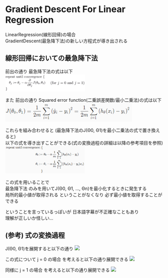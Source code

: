# Gradient Descent For Linear Regression
LinearRegression(線形回帰)の場合  
GradientDescent(最急降下法)の新しい方程式が導き出される  

## 線形回帰においての最急降下法
前出の通り 最急降下法の式は以下  
<img src="../../img/01_08_gradient_descent_algorithm.png" width=50%>  

また 前出の通り Squared error function(二乗誤差関数/最小二乗法)の式は以下  
<img src="../../img/01_05_cost_function_formula.png">  

これらを組み合わせると (最急降下法のJ(Θ0, Θ1)を最小二乗法の式で置き換えると)  
以下の式を導き出すことができる(式の変換過程の詳細は以降の参考項目を参照)  
<img src="../../img/01_10_gradient_descent_for_linear_regression_algorithm.png" width=50%>  

この式を用いることで  
最急降下法 のみを用いてJ(Θ0, Θ1, ..., Θn)を最小化するときに発生する  
局所的最小値が取得される ということがなくなり 必ず最小値を取得することができる  

ということを言っているっぽいが 日本語字幕が不正確なこともあり  
理解が正しいか怪しい...

## (参考) 式の変換過程
J(Θ0, Θ1)を展開すると以下の通り
<img src="https://latex.codecogs.com/gif.latex?\frac{\partial}{\partial\Theta_{j}}J(\Theta_{0},&space;\Theta_{1})&space;\\&space;=&space;\frac{\partial}{\partial\Theta_{j}}&space;\cdot&space;\frac{1}{2m}&space;\sum_{i=1}^{m}(h_{\Theta}(x^{(i)})&space;-&space;y^{(i)})^{2}&space;\\&space;=&space;\frac{\partial}{\partial\Theta_{j}}&space;\cdot&space;\frac{1}{2m}&space;\sum_{i=1}^{m}(\Theta_{0}&space;&plus;&space;\Theta_{1}x^{(i)}&space;-&space;y^{(i)})^{2}&space;\\&space;=&space;\frac{\partial}{\partial\Theta_{j}}&space;\cdot&space;\frac{1}{2m}&space;\sum_{i=1}^{m}(&space;\Theta_{0}^{2}&space;&plus;&space;\Theta_{1}^{2}x^{(i)^{2}}&space;&plus;&space;y^{(i)^{2}}&space;&plus;&space;2\Theta_{0}\Theta_{1}x^{(i)}&space;-&space;2\Theta_{1}x^{(i)}y^{(i)}&space;-&space;2y^{(i)}\Theta_{0}&space;)" width=50%>  

この式について j = 0 の場合 を考えると以下の通り展開できる
<img src="https://latex.codecogs.com/gif.latex?j%20%3D%200%20%3A%20%5Cfrac%7B%5Cpartial%7D%7B%5Cpartial%5CTheta_%7Bj%7D%7DJ%28%5CTheta_%7B0%7D%2C%20%5CTheta_%7B1%7D%29%20%5C%5C%20%3D%20%5Cfrac%7B%5Cpartial%7D%7B%5Cpartial%5CTheta_%7B0%7D%7D%20%5Ccdot%20%5Cfrac%7B1%7D%7B2m%7D%20%5Csum_%7Bi%3D1%7D%5E%7Bm%7D%28%20%5CTheta_%7B0%7D%5E%7B2%7D%20&plus;%20%5CTheta_%7B1%7D%5E%7B2%7Dx%5E%7B%28i%29%5E%7B2%7D%7D%20&plus;%20y%5E%7B%28i%29%5E%7B2%7D%7D%20&plus;%202%5CTheta_%7B0%7D%5CTheta_%7B1%7Dx%5E%7B%28i%29%7D%20-%202%5CTheta_%7B1%7Dx%5E%7B%28i%29%7Dy%5E%7B%28i%29%7D%20-%202y%5E%7B%28i%29%7D%5CTheta_%7B0%7D%20%29%20%5C%5C%20%3D%20%5Cfrac%7B1%7D%7B2m%7D%20%5Csum_%7Bi%3D1%7D%5E%7Bm%7D%28%202%5CTheta_%7B0%7D%20&plus;%202%5CTheta_%7B1%7Dx%5E%7B%28i%29%7D%20-%202y%5E%7B%28i%29%7D%20%29%20%5C%5C%20%3D%20%5Cfrac%7B1%7D%7Bm%7D%20%5Csum_%7Bi%3D1%7D%5E%7Bm%7D%28%20%5CTheta_%7B0%7D%20&plus;%20%5CTheta_%7B1%7Dx%5E%7B%28i%29%7D%20-%20y%5E%7B%28i%29%7D%20%29%20%5C%5C%20%3D%20%5Cfrac%7B1%7D%7Bm%7D%20%5Csum_%7Bi%3D1%7D%5E%7Bm%7D%28%20h_%7B%5CTheta%7D%28x%5E%7B%28i%29%7D%29%20-%20y%5E%7B%28i%29%7D%20%29" width=50%>

同様に j = 1 の場合 を考えると以下の通り展開できる
<img src="https://latex.codecogs.com/gif.latex?j&space;=&space;1&space;:&space;\frac{\partial}{\partial\Theta_{j}}J(\Theta_{0},&space;\Theta_{1})&space;\\&space;=&space;\frac{\partial}{\partial\Theta_{1}}&space;\cdot&space;\frac{1}{2m}&space;\sum_{i=1}^{m}(&space;\Theta_{0}^{2}&space;&plus;&space;\Theta_{1}^{2}x^{(i)^{2}}&space;&plus;&space;y^{(i)^{2}}&space;&plus;&space;2\Theta_{0}\Theta_{1}x^{(i)}&space;-&space;2\Theta_{1}x^{(i)}y^{(i)}&space;-&space;2y^{(i)}\Theta_{0}&space;)&space;\\&space;=&space;\frac{1}{2m}&space;\sum_{i=1}^{m}(&space;2\Theta_{1}x^{(i)^{2}}&space;&plus;&space;2\Theta_{0}x^{(i)}&space;-&space;2x^{(i)}y^{(i)}&space;)&space;\\&space;=&space;\frac{1}{m}&space;\sum_{i=1}^{m}(&space;\Theta_{1}x^{(i)^{2}}&space;&plus;&space;\Theta_{0}x^{(i)}&space;-&space;x^{(i)}y^{(i)}&space;)&space;\\&space;=&space;\frac{1}{m}&space;\sum_{i=1}^{m}(&space;\Theta_{1}x^{(i)}&space;&plus;&space;\Theta_{0}&space;-&space;y^{(i)}&space;)&space;\cdot&space;x^{(i)}&space;\\&space;=&space;\frac{1}{m}&space;\sum_{i=1}^{m}(&space;h_{\Theta}(x^{(i)})&space;-&space;y^{(i)}&space;)&space;\cdot&space;x^{(i)}" width=50%>
